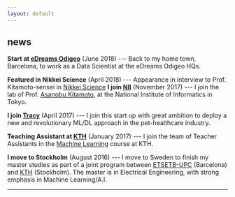 ```yaml
---
layout: default
---
```


## news

**Start at [eDreams Odigeo](https://www.edreamsodigeo.com/)** (June 2018) --- Back to my home town, Barcelona, to work as a Data Scientist at the eDreams Odigeo HQs.

**Featured in Nikkei Science** (April 2018) --- Appearance in interview to Prof. Kitamoto-sensei in [Nikkei Science](http://www.nikkei-science.com/201804_014.html)
**I join [NII](http://www.nii.ac.jp/en/)** (November 2017) --- I join the lab of Prof. [Asanobu Kitamoto](http://agora.ex.nii.ac.jp/~kitamoto/index.html.en), at the National Institute of Informatics in Tokyo.

**I join [Tracy](https://www.linkedin.com/company/tracy/)** (April 2017) --- I join this start up with great ambition to deploy a new and revolutionary ML/DL approach in the pet-healthcare industry.

**Teaching Assistant at [KTH](http://kth.se)** (January 2017) --- I join the team of Teacher Assistants in the [Machine Learning](https://www.kth.se/student/kurser/kurs/DD2431?l=en) course at KTH.

**I move to Stockholm** (August 2016) --- I move to Sweden to finish my master studies as part of a joint program between [ETSETB-UPC](http://etsetb.upc.edu/ca) (Barcelona) and [KTH](http://kth.se) (Stockholm). The master is in Electrical Engineering, with strong emphasis in Machine Learning/A.I.
    
    
<hr>

<a href="{{ site.baseurl }}/index.html"><i class='fa fa-home'></i>
 
